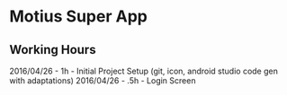 # Motius Super App

## Working Hours
2016/04/26 - 1h - Initial Project Setup (git, icon, android studio code gen with adaptations)
2016/04/26 - .5h - Login Screen
